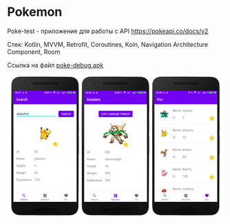 # Pokemon
Poke-test - приложение для работы с API https://pokeapi.co/docs/v2

Стек: Kotlin, MVVM, Retrofit, Coroutines, Koin, Navigation Architecture Component, Room

Ссылка на файл [poke-debug.apk](https://github.com/IgS279/apk/blob/main/poke-debug.apk)

![Screenshot](https://github.com/IgS279/Screenshots/blob/master/PokeScreens.png)
